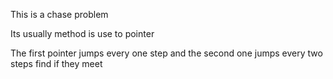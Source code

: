 This is a chase problem

Its usually method is use to pointer

The first pointer jumps every one step and the second one jumps every two steps
find if they meet
